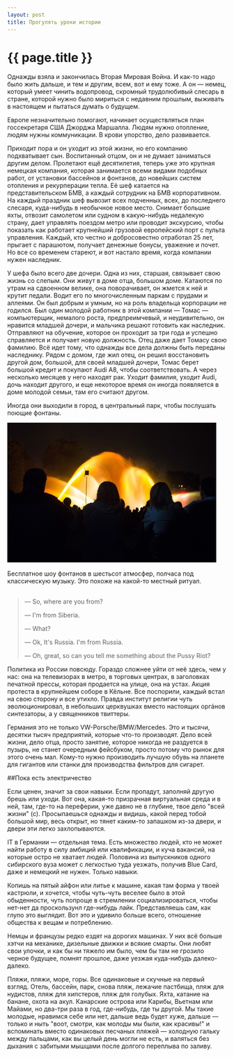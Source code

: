 ```yaml
---
layout: post
title: Прогулять уроки истории
---
```

# {{ page.title }}

Однажды взяла и закончилась Вторая Мировая Война. И как-то надо было жить дальше, и тем и другим, всем, вот и ему тоже. А он —  немец, который умеет чинить водопровод, скромный трудолюбивый слесарь в стране, которой нужно было мириться с недавним прошлым, выживать в настоящем и пытаться думать о будущем. 

Европе незначительно помогают, начинает осуществляться план госсекретаря США Джорджа Маршалла. Людям нужно отопление, людям нужны коммуникации. В крови упорство, дело развивается.

Приходит пора и он уходит из этой жизни, но его компанию подхватывает сын. Воспитанный отцом, он и не думает заниматься другим делом. Пролетают ещё десятилетия, теперь уже это крупная немецкая компания, которая занимается всеми видами подобных работ, от установки бассейнов и фонтанов, до новейших систем отопления и рекурперации тепла. Её шеф катается на представительском БМВ, а каждый сотрудник на БМВ корпоративном. На каждый праздник шеф вывозит всех подченных, всех, до последнего слесаря, куда-нибудь в необычное новое место. Снимает большие яхты, отвозит самолетом или судном в какую-нибудь недалекую страну, дает управлять поездом метро или проводит экскурсию, чтобы показать как работает крупнейший грузовой европейский порт с пульта управления. Каждый, кто честно и добросовестно отработал 25 лет, прыгает с парашютом, получает денежные бонусы, уважение и почет. Но все со временем стареют, и вот настало время, когда компании нужен наследник. 

У шефа было всего две дочери. Одна из них, старшая, связывает свою жизнь со слепым. Они живут в доме отца, большом доме. Катаются по утрам на сдвоенном велике, она поворачивает, он жмется к ней и крутит педали. Водит его по многочисленным паркам с прудами и аллеями. Он был добрым и умным, но на роль владельца корпорации не годился. Был один молодой работник в этой компании — Томас — компьютерщик, немалого роста, предпреимчевый, и неудивительно, он нравится младшей дочери, и мальчика решают готовить как наследник. Отправляют на обучение, которое он проходит за три года и успешно справляется и получает новую должность. Отец даже дает Томасу свою фамилию. Всё идет тому, что однажды все дела должны быть переданы наследнику. Рядом с домом, где жил отец, он решил восстановить другой дом, большой, для своей младшей дочери, Томас берет большой кредит и покупают Audi A8, чтобы соответствовать. А через несколько месяцев у него находят рак. Уходит фамилия, уходит Audi, дочь находит другого, и еще некоторое время он иногда появляется в доме молодой семьи, там его считают другом. 

Иногда они выходили в город, в центральный парк, чтобы послушать поющие фонтаны.

![hamburg](/img/photos/hamburg1.jpg)

Бесплатное шоу фонтанов в шестьсот атмосфер, полчаса под классическую музыку. Это похоже на какой-то местный ритуал.

##

> — So, where are you from? 
>
> — I'm from Siberia.
> 
> — What?
> 
> — Ok, It's Russia. I'm from Russia.
> 
> — Oh, great, so can you tell me something about the Pussy Riot?
>

Политика из России повсюду. Гораздо сложнее уйти от неё здесь, чем у нас: она на телевизорах в метро, в торговых центрах, в заголовках печатной прессы, которая продается на улице, она на устах. Акция протеста в крупнейшем соборе в Кёльне. Все поспорили, каждый встал на свою сторону и все утихло. Правда институт религии чуть эволюционировал, в небольших церквушках вместо настоящих оргáнов синтезаторы, а у священников твиттеры.

Германия это не только VW-Porsche/BMW/Mercedes. Это и тысячи, десятки тысяч предприятий, которые что-то производят. Дело всей жизни, дело отца, просто занятие, которое никогда не раздуется в пузырь, не станет очередным фейсбуком, просто потому что рынок для этого очень мал. Кому-то нужно производить лучшую обувь на лпанете для гигантов или станки для производства фильтров для сигарет. 

##Пока есть электричество

Если ценен, значит за свои навыки. Если пропадут, заполняй другую брешь или уходи. Вот она, какая-то призрачная виртуальная среда и в ней, там, где-то на переферии, уже давно не в глубине, твое дело "всей жизни" (с). Просыпаешься однажды и видишь, какой перед тобой большой мир, весь открыт, но тянет каким-то запашком из-за двери, и двери эти легко захлопываются. 

IT в Германии — отдельная тема. Есть множество людей, кто не может найти работу в силу амбиций или квалификации, и куча вакансий, на которые остро не хватает людей. Половина из выпускников одного сибирского вуза может с легкостью туда уезжать, получив Blue Card, даже и немецкий не нужен. Только навыки.

Копишь на пятый айфон или литье к машине, какая там форма у твоей кастрюли, и хочется, чтобы чуть-чуть веселее было в этой обыденности, чуть попроще в стремлении социализироваться, чтобы нет-нет да проскользунл где-нибудь лайк. Представляешь сам, как глупо это выглядит. Вот это и удивило больше всего, отношение общества к вещам и потреблению.

Немцы и французы редко ездят на дорогих машинах. У них всё больше хэтчи на механике, дизельные движки и всякие смарты. Они любят свои улочки, и как бы ни тяжело им было, чем бы там не грозило черное будущее, помнят прошлое, даже уезжая куда-нибудь далеко-далеко.

Пляжи, пляжи, море, горы. Все одинаковые и скучные на первый взгляд. Отель, бассейн, парк, снова пляж, лежачие пастбища, пляж для нудистов, пляж для хипстеров, пляж для голубых. Яхта, катание на банане, охота на акул. Канарские острова или Карибы, Вьетнам или Майами, но два-три раза в год, где-нибудь, где ты другой. Мы такие молодые, нравимся себе или нет,  дальше ведь будет хуже, дальше — только и ныть "воот, смотри, как молоды мы были, как красивы!" и вспоминать вместо одинаковых песчаных пляжей — холодную гальку между пальцами, как вы целый день могли не есть, и валяться без дыхания с забитыми мышцами после долгого переплыва по заливу.


